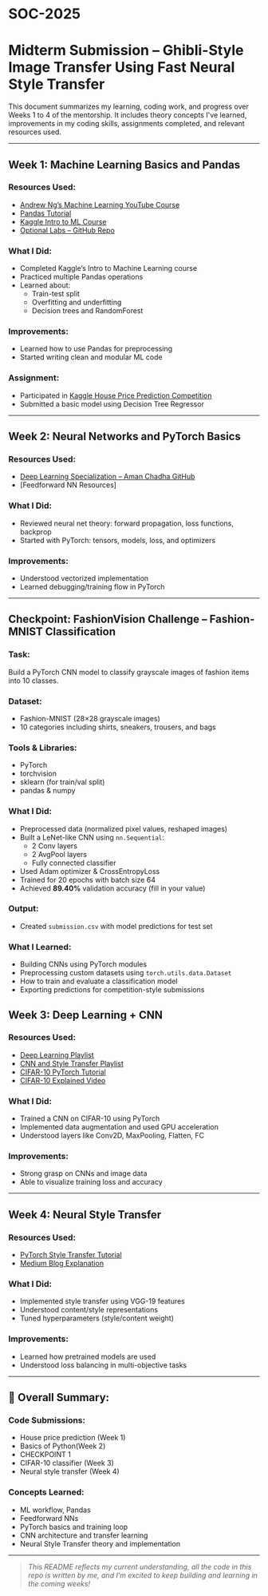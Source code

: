 # SOC-2025
# Midterm Submission – Ghibli-Style Image Transfer Using Fast Neural Style Transfer

This document summarizes my learning, coding work, and progress over Weeks 1 to 4 of the mentorship. It includes theory concepts I've learned, improvements in my coding skills, assignments completed, and relevant resources used.

---

## Week 1: Machine Learning Basics and Pandas  

### Resources Used:
- [Andrew Ng’s Machine Learning YouTube Course](https://youtube.com/playlist?list=PLkDaE6sCZn6FNC6YRfRQc_FbeQrF8BwGI&si=FidB8AqItku3OxVt)
- [Pandas Tutorial](https://www.youtube.com/watch?v=2uvysYbKdjM&t=71s)
- [Kaggle Intro to ML Course](https://www.kaggle.com/learn/intro-to-machine-learning)
- [Optional Labs – GitHub Repo](https://github.com/greyhatguy007/Machine-Learning-Specialization-Coursera)

### What I Did:
- Completed Kaggle’s Intro to Machine Learning course
- Practiced multiple Pandas operations
- Learned about:
  - Train-test split
  - Overfitting and underfitting
  - Decision trees and RandomForest

### Improvements:
- Learned how to use Pandas for preprocessing
- Started writing clean and modular ML code

### Assignment:
- Participated in [Kaggle House Price Prediction Competition](https://www.kaggle.com/c/home-data-for-ml-course)
- Submitted a basic model using Decision Tree Regressor

---

## Week 2: Neural Networks and PyTorch Basics  

### Resources Used:
- [Deep Learning Specialization – Aman Chadha GitHub](https://github.com/amanchadha/coursera-deep-learning-specialization)
- [Feedforward NN Resources]

### What I Did:
- Reviewed neural net theory: forward propagation, loss functions, backprop
- Started with PyTorch: tensors, models, loss, and optimizers

### Improvements:
- Understood vectorized implementation
- Learned debugging/training flow in PyTorch

---
## Checkpoint: FashionVision Challenge – Fashion-MNIST Classification 

### Task:
Build a PyTorch CNN model to classify grayscale images of fashion items into 10 classes.

### Dataset:
- Fashion-MNIST (28×28 grayscale images)
- 10 categories including shirts, sneakers, trousers, and bags

### Tools & Libraries:
- PyTorch
- torchvision
- sklearn (for train/val split)
- pandas & numpy

### What I Did:
- Preprocessed data (normalized pixel values, reshaped images)
- Built a LeNet-like CNN using `nn.Sequential`:
  - 2 Conv layers
  - 2 AvgPool layers
  - Fully connected classifier
- Used Adam optimizer & CrossEntropyLoss
- Trained for 20 epochs with batch size 64
- Achieved **89.40%** validation accuracy (fill in your value)

### Output:
- Created `submission.csv` with model predictions for test set

### What I Learned:
- Building CNNs using PyTorch modules
- Preprocessing custom datasets using `torch.utils.data.Dataset`
- How to train and evaluate a classification model
- Exporting predictions for competition-style submissions


## Week 3: Deep Learning + CNN  
### Resources Used:
- [Deep Learning Playlist](https://youtube.com/playlist?list=PLkDaE6sCZn6Ec-XTbcX1uRg2_u4xOEky0&si=uQg1A9pVOWPVQulT)
- [CNN and Style Transfer Playlist](https://youtube.com/playlist?list=PLkDaE6sCZn6Gl29AoE31iwdVwSG-KnDzF&si=7jO0TcrjUAapPrGY)
- [CIFAR-10 PyTorch Tutorial](https://docs.pytorch.org/tutorials/beginner/blitz/cifar10_tutorial.html)
- [CIFAR-10 Explained Video](https://www.youtube.com/watch?v=pDdP0TFzsoQ)

### What I Did:
- Trained a CNN on CIFAR-10 using PyTorch
- Implemented data augmentation and used GPU acceleration
- Understood layers like Conv2D, MaxPooling, Flatten, FC

### Improvements:
- Strong grasp on CNNs and image data
- Able to visualize training loss and accuracy

---

## Week 4: Neural Style Transfer  

### Resources Used:
- [PyTorch Style Transfer Tutorial](https://docs.pytorch.org/tutorials/advanced/neural_style_tutorial.html)
- [Medium Blog Explanation](https://medium.com/geekculture/a-lightweight-pytorch-implementation-of-neural-style-transfer-86603e5eb551)

### What I Did:
- Implemented style transfer using VGG-19 features
- Understood content/style representations
- Tuned hyperparameters (style/content weight)

### Improvements:
- Learned how pretrained models are used
- Understood loss balancing in multi-objective tasks

---

## 🧾 Overall Summary:

### Code Submissions:
- House price prediction (Week 1)
- Basics of Python(Week 2)
- CHECKPOINT 1
- CIFAR-10 classifier (Week 3)
- Neural style transfer (Week 4)

### Concepts Learned:
- ML workflow, Pandas
- Feedforward NNs
- PyTorch basics and training loop
- CNN architecture and transfer learning
- Neural Style Transfer theory and implementation

---

> *This README reflects my current understanding, all the code in this repo is written by me, and I’m excited to keep building and learning in the coming weeks!*
